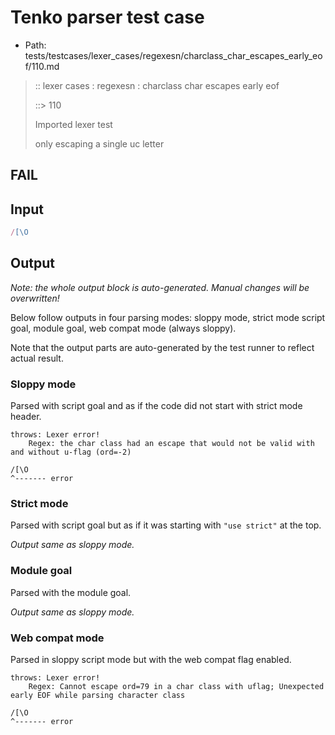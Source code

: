 # Tenko parser test case

- Path: tests/testcases/lexer_cases/regexesn/charclass_char_escapes_early_eof/110.md

> :: lexer cases : regexesn : charclass char escapes early eof
>
> ::> 110
>
> Imported lexer test
>
> only escaping a single uc letter

## FAIL

## Input

`````js
/[\O
`````

## Output

_Note: the whole output block is auto-generated. Manual changes will be overwritten!_

Below follow outputs in four parsing modes: sloppy mode, strict mode script goal, module goal, web compat mode (always sloppy).

Note that the output parts are auto-generated by the test runner to reflect actual result.

### Sloppy mode

Parsed with script goal and as if the code did not start with strict mode header.

`````
throws: Lexer error!
    Regex: the char class had an escape that would not be valid with and without u-flag (ord=-2)

/[\O
^------- error
`````

### Strict mode

Parsed with script goal but as if it was starting with `"use strict"` at the top.

_Output same as sloppy mode._

### Module goal

Parsed with the module goal.

_Output same as sloppy mode._

### Web compat mode

Parsed in sloppy script mode but with the web compat flag enabled.

`````
throws: Lexer error!
    Regex: Cannot escape ord=79 in a char class with uflag; Unexpected early EOF while parsing character class

/[\O
^------- error
`````

